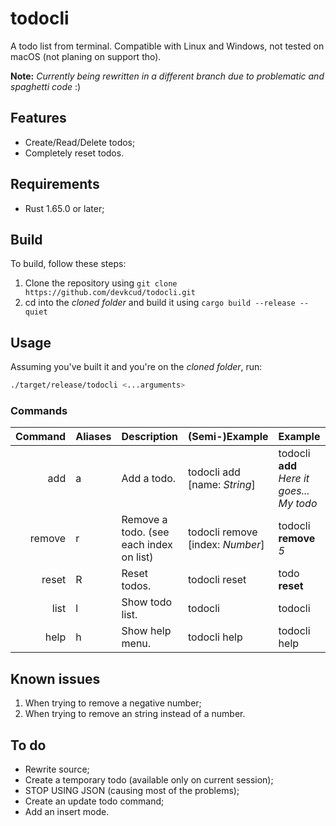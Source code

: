 # todocli

A todo list from terminal. Compatible with Linux and Windows, not tested on macOS (not planing on support tho).

**Note:** _Currently being rewritten in a different branch due to problematic and spaghetti code_ :)

## Features

- Create/Read/Delete todos;
- Completely reset todos.

## Requirements

- Rust 1.65.0 or later;

## Build

To build, follow these steps:

1. Clone the repository using `git clone https://github.com/devkcud/todocli.git`
2. cd into the _cloned folder_ and build it using `cargo build --release --quiet`

## Usage

Assuming you've built it and you're on the _cloned folder_, run:

```bash
./target/release/todocli <...arguments>
```

### Commands

| Command | Aliases | Description                                | (Semi-)Example                   | Example                                   | Deprecated
|      -: | :-      | :-                                         | :-                               | :-                                        |    :-:
|     add | a       | Add a todo.                                | todocli add [name: _String_]     | todocli **add** _Here it goes... My todo_ |    ❌
|  remove | r       | Remove a todo. (see each index on list)    | todocli remove [index: _Number_] | todocli **remove** _5_                    |    ❌
|   reset | R       | Reset todos.                               | todocli reset                    | todo **reset**                            |    ❌
|    list | l       | Show todo list.                            | todocli                          | todocli                                   |    ✅
|    help | h       | Show help menu.                            | todocli help                     | todocli help                              |    ❌

## Known issues

1. When trying to remove a negative number;
2. When trying to remove an string instead of a number.

## To do

- Rewrite source;
- Create a temporary todo (available only on current session);
- STOP USING JSON (causing most of the problems);
- Create an update todo command;
- Add an insert mode.

